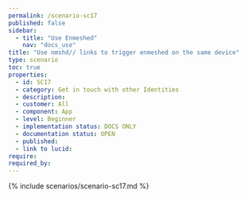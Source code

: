 ```yaml
---
permalink: /scenario-sc17
published: false
sidebar:
  - title: "Use Enmeshed"
    nav: "docs_use"
title: "Use nmshd// links to trigger enmeshed on the same device"
type: scenario
toc: true
properties:
  - id: SC17
  - category: Get in touch with other Identities
  - description:
  - customer: All
  - component: App
  - level: Beginner
  - implementation status: DOCS ONLY
  - documentation status: OPEN
  - published:
  - link to lucid:
require:
required_by:
---
```


{% include scenarios/scenario-sc17.md %}
